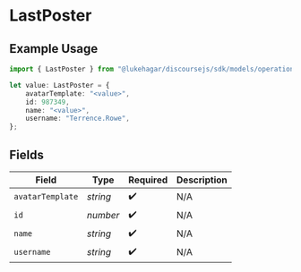 # LastPoster

## Example Usage

```typescript
import { LastPoster } from "@lukehagar/discoursejs/sdk/models/operations";

let value: LastPoster = {
    avatarTemplate: "<value>",
    id: 987349,
    name: "<value>",
    username: "Terrence.Rowe",
};
```

## Fields

| Field              | Type               | Required           | Description        |
| ------------------ | ------------------ | ------------------ | ------------------ |
| `avatarTemplate`   | *string*           | :heavy_check_mark: | N/A                |
| `id`               | *number*           | :heavy_check_mark: | N/A                |
| `name`             | *string*           | :heavy_check_mark: | N/A                |
| `username`         | *string*           | :heavy_check_mark: | N/A                |